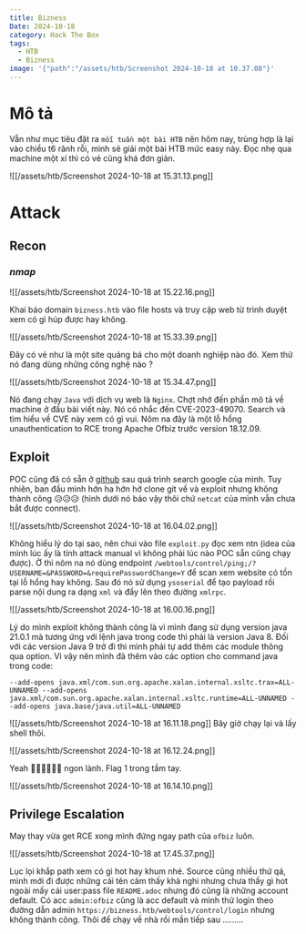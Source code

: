 ```yaml
---
title: Bizness
Date: 2024-10-18
category: Hack The Box
tags:
  - HTB
  - Bizness
image: '{"path":"/assets/htb/Screenshot 2024-10-18 at 10.37.08"}'
---
```

# Mô tả
Vẫn như mục tiêu đặt ra `mỗi tuần một bài HTB` nên hôm nay, trùng hợp là lại vào chiều t6 rãnh rỗi, mình sẽ giải một bài HTB mức easy này.
Đọc nhẹ qua machine một xí thì có vẻ cũng khá đơn giản.

![[/assets/htb/Screenshot 2024-10-18 at 15.31.13.png]]

# Attack
## Recon
### *nmap*
![[/assets/htb/Screenshot 2024-10-18 at 15.22.16.png]]

Khai báo domain `bizness.htb` vào file hosts và truy cập web từ trình duyệt xem có gì húp được hay không.

![[/assets/htb/Screenshot 2024-10-18 at 15.33.39.png]]

Đây có vẻ như là một site quảng bá cho một doanh nghiệp nào đó.
Xem thử nó đang dùng những công nghệ nào ?

![[/assets/htb/Screenshot 2024-10-18 at 15.34.47.png]]

Nó đang chạy `Java` với dịch vụ web là `Nginx`.
Chợt nhớ đến phần mô tả về machine ở đầu bài viết này. Nó có nhắc đến CVE-2023-49070. Search và tìm hiểu về CVE này xem có gì vui.
Nôm na đây là một lỗ hổng unauthentication to RCE trong Apache Ofbiz trước version 18.12.09.
## Exploit
POC cũng đã có sẵn ở [github](https://github.com/Praison001/Apache-OFBiz-Auth-Bypass-and-RCE-Exploit-CVE-2023-49070-CVE-2023-51467) sau quá trình search google của mình.
Tuy nhiên, ban đầu mình hớn ha hớn hở clone git về và exploit nhưng không thành công 😥😥😥 (hình dưới nó báo vậy thôi chứ `netcat` của mình vẫn chưa bắt được connect).

![[/assets/htb/Screenshot 2024-10-18 at 16.04.02.png]]

Không hiểu lý do tại sao, nên chui vào file `exploit.py` đọc xem ntn (idea của mình lúc ấy là tính attack manual vì không phải lúc nào POC sẵn cũng chạy được).
Ờ thì nôm na nó dùng endpoint `/webtools/control/ping;/?USERNAME=&PASSWORD=&requirePasswordChange=Y` để scan xem website có tồn tại lỗ hổng hay không. Sau đó nó sử dụng `ysoserial` để tạo payload rồi parse nội dung ra dạng `xml` và đẩy lên theo đường `xmlrpc`.

![[/assets/htb/Screenshot 2024-10-18 at 16.00.16.png]]

Lý do mình exploit không thành công là vì mình đang sử dụng version java 21.0.1 mà tương ứng với lệnh java trong code thì phải là version Java 8. Đối với các version Java 9 trở đi thì mình phải tự add thêm các module thông qua option. Vì vậy nên mình đã thêm vào các option cho command java trong code:
```
--add-opens java.xml/com.sun.org.apache.xalan.internal.xsltc.trax=ALL-UNNAMED --add-opens java.xml/com.sun.org.apache.xalan.internal.xsltc.runtime=ALL-UNNAMED --add-opens java.base/java.util=ALL-UNNAMED
```
![[/assets/htb/Screenshot 2024-10-18 at 16.11.18.png]]
Bây giờ chạy lại và lấy shell thôi.

![[/assets/htb/Screenshot 2024-10-18 at 16.12.24.png]]

Yeah 🤟🏻🤟🏻🤟🏻 ngon lành.
Flag 1 trong tầm tay.

![[/assets/htb/Screenshot 2024-10-18 at 16.14.10.png]]
## Privilege Escalation
May thay vừa get RCE xong mình đứng ngay path của `ofbiz` luôn.

![[/assets/htb/Screenshot 2024-10-18 at 17.45.37.png]]

Lục lọi khắp path xem có gì hot hay khum nhé.
Source cũng nhiều thứ qá, mình mới đi được những cái tên cảm thấy khả nghi nhưng chưa thấy gì hot ngoài mấy cái user:pass file `README.adoc` nhưng đó cũng là những account default. Có acc `admin:ofbiz` cũng là acc default và mình thử login theo đường dẫn admin `https://bizness.htb/webtools/control/login` nhưng không thành công. Thôi để chạy về nhà rồi mần tiếp sau .........